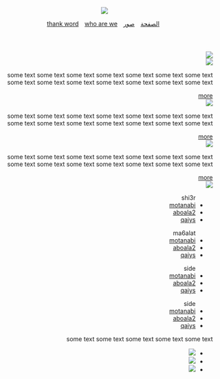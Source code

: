 <head>
<style>
@media all and (min-width:800px){



#img2{width: 960px; height: 200px;}
body{direction: rtl;
width: 960px;	
border: 1px solid black;
margin-left: auto;

margin-right: auto;
}

img{width: 100; height: 59px}


header > nav { 
float: left;
background-color: green;
height: 50px;
margin-top: 50px;
}
nav li {
	display: inline-block;
	padding-left: 10px;


}

nav li a { 
color: white;
text-decoration: none;


}

header {
height: 	150px;
}

#main_img{
height: 200px;
width: 75%;
border-top: 1px solid black;
}

#main_content > article {
	display: inline-block;
	width: 200px;
	margin: 50px;
	vertical-align: top;

}

#main_content{
height: 450px;

}

article a {
	float: left;
}

article p { 
text-align: justify;
height: 120px;

}

article img {
	width: 200px;
}

#last_section{
	background: blue ;
	height: 110px;
}

#last_section ul { 
display: inline-block;
width: 100px;
color: white;
margin: 25px;
}

#last_section li a {
	color: white;
	text-decoration: none;
}



footer {
	text-align: center;

}

footer li {
	display: inline-block;
}






li img {
	width: 25px;
	height: 25px;
}

nav li:hover,#last_section li:hover{
	background-color: black;
	font-size: 14pt;
	border-radius: 10px;
	width: 100px;

}

article a:hover {
background-color: green;
color: white;
width: 200px;

}

article img:hover {
border-radius: 3000px;
width: 200px;
height: 200px;
}

}


@media all and (max-width: 480px){

body{
	direction: rtl;
}


nav li {
	display: inline-block;

}
nav li a {

color: white;
text-decoration: none;
padding-left: 6px;
font-weight: bold;


}


nav li {
padding-top:10px;	

}

nav{
	background-color: #7e311c;
	height: 40px;
}

#main_img{
	display: none;
}

article p {

	text-align: justify;
	width: 272px;
}


article{
	margin: 10px;
}



#last_section ul{
	background-color: #7e311c

}

#last_section ul li a {
	text-decoration: none;
	color: white;
}



footer li {
	display: inline-block;

}

footer{
	text-align: center;
}
img{width: 272px; height: 59px}
#img{width:144px; height: 100px;}
#img3{width:144px; height: 100px;}
li a img {width:25px; height: 30px;}
}











</style>
</head>
<body>

<header>         
<img id="img" src="mylogo.png"/>   
<nav>    
<ul>
<li> <a href="#"> الصفحة </a>                 </li>
<li> <a href="#">     صور   </a>                 </li>
<li> <a href="#">    who are we   </a>                 </li>
<li> <a href="#">      thank word </a>                 </li>
</ul>         

</nav>
</header>




<section id="main_img">          
<img  id="img2" src="myweb.png"/>
 </section>


<section id="main_content">         
<article> 
<img src="55.png"/>
<p> some text some text some text some text some text some text some text some text some text some text some text some text some text some text </p>
<a href="file:///C:/Users/Alrawasi/Desktop/page1.html"> more </a>
</article>


<article> 
<img src="22.png"/>
<p> some text some text some text some text some text some text some text some text some text some text some text some text some text some text  </p>
<a href=""> more </a>
</article>


<article> 
<img src="44.png"/>
<p> some text some text some text some text some text some text some text some text some text some text some text some text some text some text  </p>
<a href=""> more </a>
</article>
  </section>




<section id="last_section">           
<img id="img3" src="mylogo.png">
<ul>  shi3r 
<li> <a href=""> motanabi </a> </li>
<li> <a href=""> aboala2 </a> </li>
<li> <a href=""> qaiys </a> </li>

</ul>

<ul> ma6alat
<li> <a href=""> motanabi </a> </li>
<li> <a href=""> aboala2 </a> </li>
<li> <a href=""> qaiys </a> </li>

</ul>

<ul>  side 
<li> <a href=""> motanabi </a> </li>
<li> <a href=""> aboala2 </a> </li>
<li> <a href=""> qaiys </a> </li>

</ul>

<ul>  side
<li> <a href=""> motanabi </a> </li>
<li> <a href=""> aboala2 </a> </li>
<li> <a href=""> qaiys </a> </li>
</ul>
</section>





<footer id="footer"> 
<p>  some text   some text   some text   some text   some text </p>

<ul>
<li> <a href=""> <img src="a.JPG"/> </a>
<li> <a href=""> <img src="b.png"/> </a>
<li> <a href=""> <img src="c.png"/> </a>
    
</ul>


</footer>

</body>
